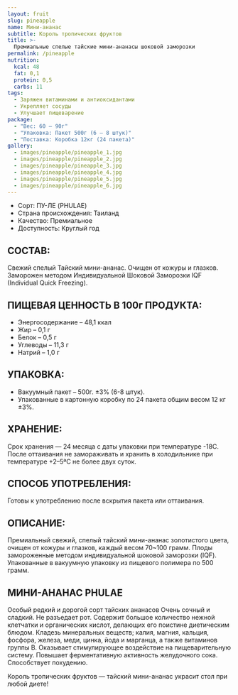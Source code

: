```yaml
---
layout: fruit
slug: pineapple
name: Мини-ананас
subtitle: Король тропических фруктов
title: >-
  Премиальные спелые тайские мини-ананасы шоковой заморозки
permalink: /pineapple
nutrition:
  kcal: 48
  fat: 0,1
  protein: 0,5
  carbs: 11
tags:
  - Заряжен витаминами и антиоксидантами
  - Укрепляет сосуды
  - Улучшает пищеварение
package:
  - "Вес: 60 — 90г"
  - "Упаковка: Пакет 500г (6 — 8 штук)"
  - "Поставка: Коробка 12кг (24 пакета)"
gallery:
  - images/pineapple/pineapple_1.jpg
  - images/pineapple/pineapple_2.jpg
  - images/pineapple/pineapple_3.jpg
  - images/pineapple/pineapple_4.jpg
  - images/pineapple/pineapple_5.jpg
  - images/pineapple/pineapple_6.jpg
---
```


* Сорт: ПУ-ЛЕ (PHULAE)
* Страна происхождения: Таиланд
* Качество: Премиальное
* Доступность: Круглый год

## СОСТАВ:

Свежий спелый Тайский мини-ананас. Очищен от кожуры и глазков. Заморожен
методом Индивидуальной Шоковой Заморозки IQF (Individual Quick Freezing).

## ПИЩЕВАЯ ЦЕННОСТЬ В 100г ПРОДУКТА:

* Энергосодержание – 48,1 ккал
* Жир – 0,1 г
* Белок – 0,5 г
* Углеводы – 11,3 г
* Натрий – 1,0 г

## УПАКОВКА:

* Вакуумный пакет – 500г. ±3% (6-8 штук).
* Упакованные в картонную коробку по 24 пакета общим весом 12 кг ±3%.

## ХРАНЕНИЕ:

Срок хранения — 24 месяца с даты упаковки при температуре -18С. После
оттаивания не замораживать и хранить в холодильнике при температуре +2–5ªС не
более двух суток.

## СПОСОБ УПОТРЕБЛЕНИЯ:

Готовы к употреблению после вскрытия пакета или оттаивания.

## ОПИСАНИЕ:

Премиальный свежий, спелый тайский мини-ананас золотистого цвета, очищен от
кожуры и глазков, каждый весом 70~100 грамм. Плоды замороженные методом
индивидуальной шоковой заморозки (IQF). Упакованные в вакуумную упаковку из
пищевого полимера по 500 грамм.

## МИНИ-АНАНАС PHULAE

Особый редкий и дорогой сорт тайских ананасов Очень сочный и сладкий. Не
разъедает рот. Содержит большое количество нежной клетчатки и органических
кислот, делающих его поистине диетическим блюдом. Кладезь минеральных веществ;
калия, магния, кальция, фосфора, железа, меди, цинка, йода и марганца, а также
витаминов группы В. Оказывает стимулирующее воздействие на пищеварительную
систему. Повышает ферментативную активность желудочного сока. Способствует
похудению.

Король тропических фруктов — тайский мини-ананас украсит стол при любой диете!
